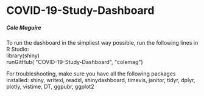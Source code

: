 # COVID-19-Study-Dashboard
##### Cole Maguire
To run the dashboard in the simpliest way possible, run the following lines in R Studio:<br>
library(shiny)<br>
runGitHub( "COVID-19-Study-Dashboard", "colemag")

For troubleshooting, make sure you have all the following packages installed:
shiny,
writexl,
readxl,
shinydashboard,
timevis,
janitor,
tidyr,
dplyr,
plotly,
vistime,
DT,
ggpubr,
ggplot2



